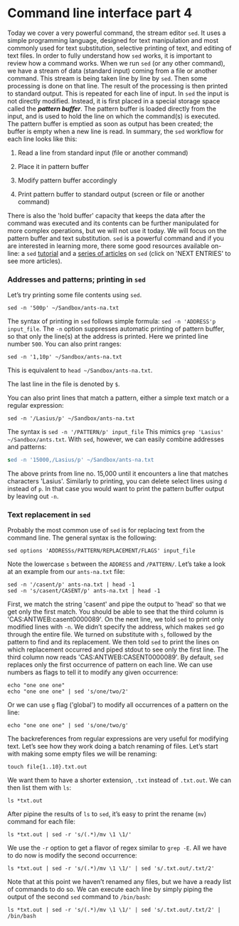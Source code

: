 # Command line interface part 4
Today we cover a very powerful command, the stream editor `sed`. It uses a simple programming language, designed for text manipulation and most commonly used for text substitution, selective printing of text, and editing of text files.
In order to fully understand how `sed` works, it is important to review how a command works. When we run `sed` (or any other command), we have a stream of data (standard input) coming from a file or another command. This stream is being taken line by line by `sed`. Then some processing is done on that line. The result of the processing is then printed to standard output. This is repeated for each line of input.
In `sed` the input is not directly modified. Instead, it is first placed in a special storage space called the **_pattern buffer_**. The pattern buffer is loaded directly from the input, and is used to hold the line on which the command(s) is executed. The pattern buffer is emptied as soon as output has been created; the buffer is empty when a new line is read.
In summary,  the `sed` workflow for each line looks like this:

1) Read a line from standard input (file or another command)

2) Place it in pattern buffer

3) Modify pattern buffer accordingly

4) Print pattern buffer to standard output (screen or file or another command)

There is also the 'hold buffer' capacity that keeps the data after the command was executed and its contents can be further manipulated for more complex operations, but we will not use it today.
We will focus on the pattern buffer and text substitution. `sed` is a powerful command and if you are interested in learning more, there some good resources available on-line: a `sed` [tutorial](http://www.tutorialspoint.com/sed/index.htm) and a [series of articles](http://www.thegeekstuff.com/category/sed/page/2/) on `sed` (click on 'NEXT ENTRIES' to see more articles).
### Addresses and patterns; printing in `sed`
Let’s try printing some file contents using `sed`.
```shell
sed -n '500p' ~/Sandbox/ants-na.txt
```
The syntax of printing in `sed` follows simple formula: `sed -n 'ADDRESS'p input_file`. The `-n` option suppresses automatic printing of pattern buffer, so that only the line(s) at the address is printed. Here we printed line number `500`. You can also print ranges:
```shell
sed -n '1,10p' ~/Sandbox/ants-na.txt
```
This is equivalent to `head ~/Sandbox/ants-na.txt`.  

The last line in the file is denoted by `$`.

You can also print lines that match a pattern, either a simple text match or a regular expression:
```shell
sed -n '/Lasius/p' ~/Sandbox/ants-na.txt
```
The syntax is `sed -n '/PATTERN/p' input_file` This mimics `grep 'Lasius' ~/Sandbox/ants.txt`. With `sed`, however, we can easily combine addresses and patterns:
```sed
sed -n '15000,/Lasius/p' ~/Sandbox/ants-na.txt
```
The above prints from line no. 15,000 until it encounters a line that matches characters 'Lasius'.
Similarly to printing, you can delete select lines using `d` instead of `p`. In that case you would want to print the pattern buffer output by leaving out `-n`.
### Text replacement in `sed`
Probably the most common use of `sed` is for replacing text from the command line. 
The general syntax is the following:
```shell
sed options 'ADDRESSs/PATTERN/REPLACEMENT/FLAGS' input_file
```
Note the lowercase `s` between the `ADDRESS` and `/PATTERN/`. Let’s take a look at an example from our `ants-na.txt` file:
```shell
sed -n '/casent/p' ants-na.txt | head -1 
sed -n 's/casent/CASENT/p' ants-na.txt | head -1
```
First, we match the string 'casent' and pipe the output to 'head' so that we get only the first match. You should be able to see that the third column is 'CAS:ANTWEB:casent0000089'. On the next line, we told `sed` to print only modified lines with `-n`. We didn’t specify the address, which makes `sed` go through the entire file. We turned on substitute with `s`, followed by the pattern to find and its replacement. We then told `sed` to print the lines on which replacement occurred and piped stdout to see only the first line. The third column now reads 'CAS:ANTWEB:CASENT0000089'.
By default, `sed` replaces only the first occurrence of pattern on each line. We can use numbers as flags to tell it to modify any given occurrence:
```shell
echo "one one one" 
echo "one one one" | sed 's/one/two/2'
```
Or we can use `g` flag ('global') to modify all occurrences of a pattern on the line:
```shell
echo "one one one" | sed 's/one/two/g'
```
The backreferences from regular expressions are very useful for modifying text. Let’s see how they work doing a batch renaming of files. Let’s start with making some empty files we will be renaming:
```shell
touch file{1..10}.txt.out
```
We want them to have a shorter extension, `.txt` instead of `.txt.out`. We can then list them with `ls`:
```shell
ls *txt.out
```
After pipine the results of `ls` to `sed`, it’s easy to print the rename (`mv`) command for each file:
```shell
ls *txt.out | sed -r 's/(.*)/mv \1 \1/'
```
We use the `-r` option to get a flavor of regex similar to `grep -E`. All we have to do now is modify the second occurrence:
```shell
ls *txt.out | sed -r 's/(.*)/mv \1 \1/' | sed 's/.txt.out/.txt/2'
```
Note that at this point we haven’t renamed any files, but we have a ready list of commands to do so. We can execute each line by simply piping the output of the second `sed` command to `/bin/bash`:
```shell
ls *txt.out | sed -r 's/(.*)/mv \1 \1/' | sed 's/.txt.out/.txt/2' | /bin/bash 
```